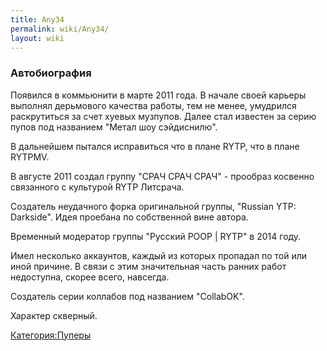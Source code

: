 ```yaml
---
title: Any34
permalink: wiki/Any34/
layout: wiki
---
```


### **Автобиография**

Появился в коммьюнити в марте 2011 года. В начале своей карьеры выполнял
дерьмового качества работы, тем не менее, умудрился раскрутиться за счет
хуевых музпупов. Далее стал известен за серию пупов под названием "Метал
шоу сэйдиснилю".

В дальнейшем пытался исправиться что в плане RYTP, что в плане RYTPMV.

В августе 2011 создал группу "СРАЧ СРАЧ СРАЧ" - прообраз косвенно
связанного с культурой RYTP Литсрача.

Создатель неудачного форка оригинальной группы, "Russian YTP: Darkside".
Идея проебана по собственной вине автора.

Временный модератор группы "Русский РООР \| RYTP" в 2014 году.

Имел несколько аккаунтов, каждый из которых пропадал по той или иной
причине. В связи с этим значительная часть ранних работ недоступна,
скорее всего, навсегда.

Создатель серии коллабов под названием "CollabOK".

Характер скверный.

[Категория:Пуперы](Категория:Пуперы "wikilink")
